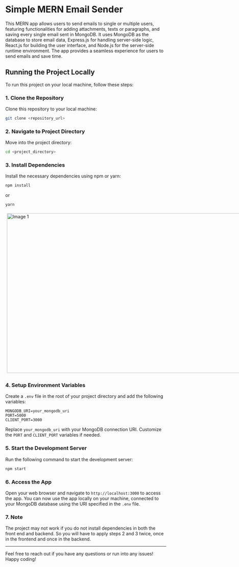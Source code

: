 # Simple MERN Email Sender

This MERN app allows users to send emails to single or multiple users, featuring functionalities for adding attachments, texts or paragraphs, and saving every single email sent in MongoDB. It uses MongoDB as the database to store email data, Express.js for handling server-side logic, React.js for building the user interface, and Node.js for the server-side runtime environment. The app provides a seamless experience for users to send emails and save time.

## Running the Project Locally

To run this project on your local machine, follow these steps:

### 1. Clone the Repository
Clone this repository to your local machine:
```bash
git clone <repository_url>
```

### 2. Navigate to Project Directory
Move into the project directory:
```bash
cd <project_directory>
```

### 3. Install Dependencies
Install the necessary dependencies using npm or yarn:
```bash
npm install
```
or
```bash
yarn
```

<div style="display: flex; align-items: center;">
    <div style="flex: 1; padding: 5px;">
        <img src="https://github.com/skmirajulislam/JourneySupport/blob/master/support.png" alt="Image 1" style="width: 800px; height: 500px;">
    </div>
</div>

### 4. Setup Environment Variables
Create a `.env` file in the root of your project directory and add the following variables:
```
MONGODB_URI=your_mongodb_uri
PORT=5000
CLIENT_PORT=3000
```
Replace `your_mongodb_uri` with your MongoDB connection URI. Customize the `PORT` and `CLIENT_PORT` variables if needed.

### 5. Start the Development Server
Run the following command to start the development server:
```bash
npm start
```

### 6. Access the App
Open your web browser and navigate to `http://localhost:3000` to access the app. You can now use the app locally on your machine, connected to your MongoDB database using the URI specified in the `.env` file.

### 7. Note
The project may not work if you do not install dependencies in both the front end and backend. So you will have to apply steps 2 and 3 twice, once in the frontend and once in the backend.

---

Feel free to reach out if you have any questions or run into any issues! Happy coding!
